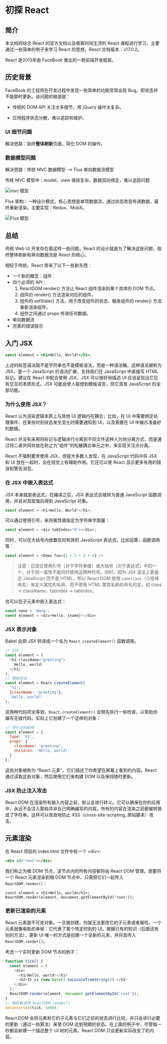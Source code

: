 # 初探 React 

## 简介

本文档将结合 React 的官方文档以及极客时间王沛的 React 课程进行学习，主要通过一些简单的例子来学习 React 的思想。React 文档版本：v17.0.2。

React 是2013年由 FaceBook 推出的一款前端开发框架。

## 历史背景

FaceBook 的工程师在开发过程中发现一些简单的功能常常出现 Bug，即状态并不能即时更新。该问题的根源是：

- 传统的 DOM API 关注太多细节，用 jQuery 操作太复杂。

- 应用程序状态分散，难以追踪和维护。

### UI 细节问题

解决思路：始终**整体刷新**页面，简化 DOM 的操作。

### 数据模型问题

解决思路：传统 MVC 数据模型 ——> Flux 单向数据流模型

传统 MVC 模型中：model、view 错综复杂，数据双向绑定，难以追踪问题

<img :src="$withBase('/React/MVC.png')" alt="mvc 模型"/>

Flux 架构：一种设计模式，核心思想是单项数据流，通过状态改变传递数据，最终重新渲染。主要实现：Redux、MobX。

<img :src="$withBase('/React/Flux.png')" alt="Flux 模型"/>

## 总结

传统 Web UI 开发存在着这样一些问题，React 的设计就是为了解决这些问题，始终整体刷新和单向数据流是 React 的核心。

相较于传统，React 带来了以下一些新东西：

- 一个新的概念：组件
- 四个必须的 API：
  1. ReactDOM.render() 方法让 React 组件渲染到某个具体的 DOM 节点。
  2. 组件的 render() 方法渲染对应的组件。
  3. 组件的 setState() 方法，用于改变组件的状态，触发组件的 render() 方法重新渲染组件。
  4. 组件之间通过 props 传递任何数据。
- 单向数据流
- 完善的错误提示

## 入门 JSX

```jsx
const element = <h1>Hello, World!</h1>;
```

上述的标签语法既不是字符串也不是模板语法，而是一种语法糖。这种语法被称为 JSX，是一个 JavaScript 的语法扩展，支持我们在 JavaScript 中直接写 HTML 标记。建议在 React 中配合使用 JSX，JSX 可以很好地描述 UI 应该呈现出它应有交互的本质形式。JSX 可能会使人联想到模板语言，但它具有 JavaScript 的全部功能。

### 为什么使用 JSX？

React 认为渲染逻辑本质上与其他 UI 逻辑内在耦合，比如，在 UI 中需要绑定处理事件、在某些时刻状态发生变化时需要通知到 UI，以及需要在 UI 中展示准备好的数据。

React 并没有采用将标记与逻辑进行分离到不同文件这种人为地分离方式，而是通过将二者共同存放在称之为“组件”的松散耦合单元之中，来实现关注点分离。

React 不强制要求使用 JSX，但是大多数人发现，在 JavaScript 代码中将 JSX 和 UI 放在一起时，会在视觉上有辅助作用。它还可以使 React 显示更多有用的错误和警告消息。

### 在 JSX 中嵌入表达式

JSX 本身就是表达式，在编译之后，JSX 表达式会被转为普通 JavaScript 函数调用，并且对其取值后得到 JavaScript 对象。

```javascript
const element = <h1>Hello, World!</h1>;
```

可以通过使用引号，来将属性值指定为字符串字面量：

```javascript
const element = <div tabIndex="0"></div>;
```

同时，可以在大括号内放置任何有效的 JavaScript 表达式，比如运算，函数调用等：

```javascript
const element = <Demo foo={1 + 2 + 3 + 4} />
```

> 注意：应该仅使用引号（对于字符串值）或大括号（对于表达式）中的一个，对于同一属性不能同时使用这两种符号。同时，因为 JSX 语法上更接近 JavaScript 而不是 HTML，所以 React DOM 使用 `camelCase`（小驼峰命名）来定义属性的名称，而不使用 HTML 属性名称的命名约定。如 class -> className，tabindex -> tabIndex。

也可以在子元素中嵌入表达式：

```javascript
const name = 'Wang';
const element = <div>Hello, {name}!</div>
```

### JSX 表示对象

Babel 会把 JSX 转译成一个名为 `React.createElement()` 函数调用。

```javascript
// JSX
const element = (
  <h1 className="greeting">
    Hello, world!
  </h1>
);
// 模板语法
const element = React.createElement(
  'h1',
  {className: 'greeting'},
  'Hello, world!'
);
```

这两种代码完全等效，`React.createElement()` 会预先执行一些检查，以帮助你编写无错代码，实际上它创建了一个这样的对象：

```javascript
// 简化过的结构
const element = {
  type: 'h1',
  props: {
    className: 'greeting',
    children: 'Hello, world!'
  }
};
```

这些对象被称为 “React 元素”。它们描述了你希望在屏幕上看到的内容。React 通过读取这些对象，然后使用它们来构建 DOM 以及保持随时更新。

### JSX 防止注入攻击

React DOM 在渲染所有输入内容之前，默认会进行转义。它可以确保在你的应用中，永远不会注入那些并非自己明确编写的内容。所有的内容在渲染之前都被转换成了字符串。这样可以有效地防止 XSS（cross-site-scripting, 跨站脚本）攻击。

## 元素渲染

在 React 项目的 index.html 文件中有一个 <div\>:

```html
<div id="root"></div>
```

我们称之为根 DOM 节点，该节点内的所有内容都将由 React DOM 管理。想要将一个 React 元素渲染到根 DOM 节点中，只需把它们一起传入 `ReactDOM.render()`：

```
const element = <h1>Hello, world</h1>;
ReactDOM.render(element, document.getElementById('root'));
```

### 更新已渲染的元素

React 元素是不可变对象。一旦被创建，你就无法更改它的子元素或者属性。一个元素就像电影的单帧：它代表了某个特定时刻的 UI。根据已有的知识（后面还有别的方法），更新 UI 唯一的方式是创建一个全新的元素，并将其传入 `ReactDOM.render()`。

考虑一个实时更新 DOM 节点的例子：

```javascript
function tick() {
  const element = (
    <div>
      <h1>Hello, world!</h1>
      <h2>It is {new Date().toLocaleTimeString()}.</h2>
    </div>
  );
  ReactDOM.render(element, document.getElementById('root'));
}
// 每秒都调用 ReactDOM.render()
setInterval(tick, 1000);
```

React DOM 会将元素和它的子元素与它们之前的状态进行比较，并只会进行必要的更新（通过一些算法）来使 DOM 达到预期的状态。在上面的例子中，尽管每一秒都会新建一个描述整个 UI 树的元素，React DOM 只会更新实际改变了的内容。
